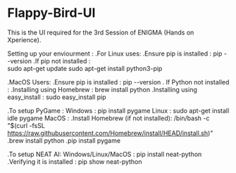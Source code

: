 # Flappy-Bird-UI
This is the UI required for the 3rd Session of ENIGMA (Hands on Xperience).

Setting up your enviourment : 
.For Linux uses:
      .Ensure pip is installed : pip --version
      .If pip not installed :   
            sudo apt-get update
            sudo apt-get install python3-pip

.MacOS Users:
      .Ensure pip is installed : pip --version
      . If Python not installed : 
          .Installing using Homebrew : brew install python
          .Installing using easy_install : sudo easy_install pip
      


.To setup PyGame : 
      Windows : pip install pygame
      Linux : sudo apt-get install idle pygame
      MacOS : 
          .Install Homebrew (if not installed): /bin/bash -c "$(curl -fsSL https://raw.githubusercontent.com/Homebrew/install/HEAD/install.sh)"
          .brew install python
          .pip install pygame

.To setup NEAT AI:
      Windows/Linux/MacOS : pip install neat-python
      .Verifying it is installed : pip show neat-python
